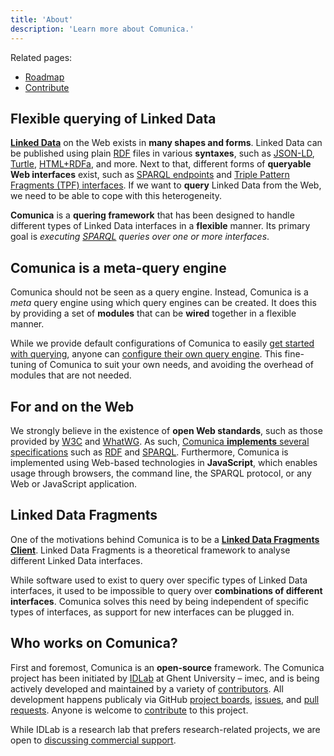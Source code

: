 ```yaml
---
title: 'About'
description: 'Learn more about Comunica.'
---
```


Related pages:
* [Roadmap](/roadmap/)
* [Contribute](/contribute/)

## Flexible querying of Linked Data

[**Linked Data**](https://www.w3.org/standards/semanticweb/data) on the Web exists in **many shapes and forms**.
Linked Data can be published using plain [RDF](https://www.w3.org/TR/rdf11-concepts/) files
in various **syntaxes**, such as [JSON-LD](https://json-ld.org/), [Turtle](https://www.w3.org/TR/turtle/), [HTML+RDFa](https://www.w3.org/TR/html-rdfa/), and more.
Next to that, different forms of **queryable Web interfaces** exist, such as [SPARQL endpoints](https://www.w3.org/TR/sparql11-protocol/) and [Triple Pattern Fragments (TPF) interfaces](https://linkeddatafragments.org/in-depth/#tpf).
If we want to **query** Linked Data from the Web, we need to be able to cope with this heterogeneity.

**Comunica** is a **quering framework** that has been designed to handle different types of Linked Data interfaces in a **flexible** manner.
Its primary goal is _executing [SPARQL](https://www.w3.org/TR/sparql11-query/) queries over one or more interfaces_.

## Comunica is a meta-query engine

Comunica should not be seen as a query engine.
Instead, Comunica is a _meta_ query engine using which query engines can be created.
It does this by providing a set of **modules** that can be **wired** together in a flexible manner.

While we provide default configurations of Comunica to easily [get started with querying](/docs/query/getting_started/),
anyone can [configure their own query engine](/docs/modify/getting_started/).
This fine-tuning of Comunica to suit your own needs, and avoiding the overhead of modules that are not needed.

## For and on the Web

We strongly believe in the existence of **open Web standards**, such as those provided by [W3C](https://www.w3.org/) and [WhatWG](https://whatwg.org/).
As such, [Comunica **implements** several specifications](/docs/query/advanced/specifications/) such as [RDF](https://www.w3.org/TR/rdf11-concepts/) and [SPARQL](https://www.w3.org/TR/sparql11-query/).
Furthermore, Comunica is implemented using Web-based technologies in **JavaScript**, which enables usage through browsers,
the command line, the SPARQL protocol, or any Web or JavaScript application.

## Linked Data Fragments

One of the motivations behind Comunica is to be a [**Linked Data Fragments Client**](https://linkeddatafragments.org/concept/).
Linked Data Fragments is a theoretical framework to analyse different Linked Data interfaces.

While software used to exist to query over specific types of Linked Data interfaces,
it used to be impossible to query over **combinations of different interfaces**.
Comunica solves this need by being independent of specific types of interfaces,
as support for new interfaces can be plugged in.

## Who works on Comunica?

First and foremost, Comunica is an **open-source** framework.
The Comunica project has been initiated by [IDLab](https://www.ugent.be/ea/idlab/en) at Ghent University – imec,
and is being actively developed and maintained by a variety of [contributors](https://github.com/comunica/comunica/graphs/contributors).
All development happens publicaly via GitHub [project boards](https://github.com/orgs/comunica/projects), [issues](https://github.com/comunica/comunica/issues), and [pull requests](https://github.com/comunica/comunica/pulls).
Anyone is welcome to [contribute](/contribute/) to this project.

While IDLab is a research lab that prefers research-related projects,
we are open to [discussing commercial support](mailto:ruben.taelman@ugent.be).
